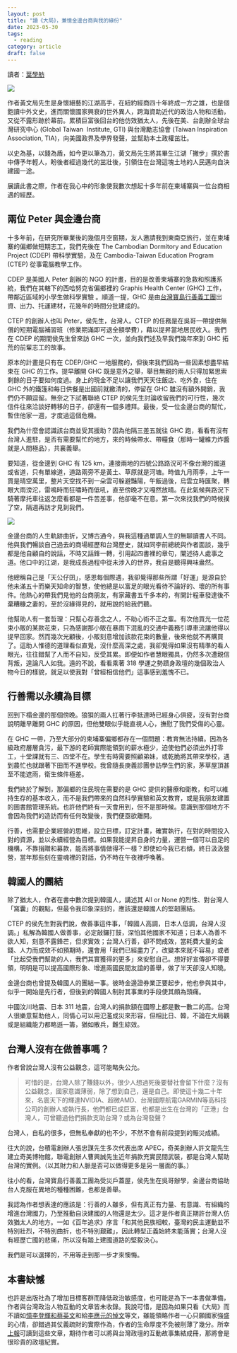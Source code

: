 ```yaml
---
layout: post
title: "讀《大局》，兼憶金邊台商與我的緣份"
date: 2023-05-30
tags:
  - reading
category: article
draft: false
---
```


讀者：[葉學舫](https://www.facebook.com/sharefun010407)

![](https://i.imgur.com/1Ah0Q43.jpg)

作者黃文局先生是身懷絕藝的江湖高手，在紐約經商四十年終成一方之雄，也是個飽讀中外文史，進而關懷國家興衰的世外異人，跨海資助近代的政治人物和活動，又從不露形跡於幕前。累積巨富後回台的他仿效猶太人，先後在美、台創辦全球台灣研究中心 (Global Taiwan  Institute, GTI) 與台灣勵志協會 (Taiwan Inspiration Association, TIA)，向美國政界及學界發聲，並幫助本土政權茁壯。

以史為基，以錢為盾，如今更以筆為刀，黃文局先生將其畢生江湖「撇步」撰於書中傳予年輕人，盼後者經過幾代的茁壯後，引領住在台灣這塊土地的人民邁向自決建國一途。

展讀此書之際，作者在我心中的形象使我數次想起十多年前在柬埔寨與一位台商相遇的經歷。

<!--more-->

## 兩位 Peter 與金邊台商

十多年前，在研究所畢業後的幾個月空窗期，友人邀請我到東南亞旅行，並在柬埔寨的偏鄉做短期志工，我們先後在 The Cambodian Dormitory and Education Project (CDEP) 帶科學實驗，及在 Cambodia-Taiwan Education Program (CTEP) 從事電腦教學工作。

CDEP 是美國人 Peter 創辦的 NGO 的計畫，目的是改善柬埔寨的急救和照護系統，我們在其轄下的西哈努克省偏鄉裡的 Graphis Health Center (GHC) 工作，帶鄰近區域的小學生做科學實驗 。順道一提，GHC 是由[台灣寶島行善義工團](https://www.facebook.com/formosacharity2001/?locale=zh_TW)出資、出力、托運建材，花幾年的時間分批建成的。

CTEP 的創辦人也叫 Peter，侯先生，台灣人。CTEP 的任務是在吳哥一帶提供無償的短期電腦補習班（修業期滿即可退全額學費），藉以提昇當地居民收入。我們在 CDEP 的期間侯先生曾來訪 GHC 一次，並向我們述及早我們幾年來到 GHC 拓荒的前輩志工的故事。

原本的計畫是只有在 CDEP/GHC 一地服務的，但後來我們因為一些因素想盡早結束在 GHC 的工作。提早離開 GHC 既是意外之舉，舉目無親的兩人只得加緊思索剩餘的日子要如何度過。身上的現金不足以讓我們天天住飯店、吃外食，住在 GHC 外的鐵篷和每日供餐是出國前就繳清的，停留在 GHC 雖沒有額外開銷，我們仍不願逗留。無奈之下試著聯絡 CTEP 的侯先生討論收留我們的可行性，幾次信件往來洽談好轉移的日子，卻還有一個多禮拜。最後，受一位金邊台商的幫忙，暫住他家一週，才度過這個危機。

我們為什麼會認識該台商並受其援助？因為他隔三差五就往 GHC 跑，看看有沒有台灣人進駐，是否有需要幫忙的地方，來的時候帶水、帶糧食（那時一罐維力炸醬就是人間極品），共襄義舉。

要知道，從金邊到 GHC 有 125 km，連接兩地的四號公路路況可不像台灣的國道或省道，只有單線道，道路兩旁不是黃土、草原就是河塘。時值九月雨季，上午一貫是晴空萬里，整片天空找不到一朵雲可躲避豔陽，午飯過後，烏雲立時匯聚，轉眼大雨滂沱，雷鳴時而狂嘯時而低吼，直至傍晚才又嘎然放晴。在此氣候與路況下騎著摩托車往返怎麼看都是一件苦差事，他卻毫不在意。第一次來找我們的時候撲了空，隔週再訪才見到我們。

![](https://i.imgur.com/ekWnNxk.png)

金邊台商的人生軌跡曲折，又博古通今，與我這種過單調人生的無聊讀書人不同。他與我們暢談自己過去的商場經歷和台灣歷史，就如同李前總統與作者面談，幾乎都是他自顧自的說話，不時又話鋒一轉，引用起四書裡的章句，闡述待人處事之道。他口中的江湖，是我成長過程中從未涉入的世界，我自是聽得興味盎然。

他總稱自己是「天公仔囝」，感恩每個際遇，我卻覺得那些所謂「好運」是源自於他未滿五十而樂天知命的智慧，使他總是以富足的眼光看待不論好的、壞的所有事件。他熱心的帶我們見他的台商朋友，有家藏書五千多本的，有開計程車發達後不棄糟糠之妻的，至於沒緣得見的，就用說的給我們聽。

他幫助人有一套哲理：只幫心存善念之人，不助心術不正之輩。有次他買光一位花束小販的某款花束，只為感謝那小販在暴雨下混亂的交通中義務引導車流讓他得以提早回家。然而幾次光顧後，小販刻意增加該款花束的數量，後來他就不再購買了。這助人惟德的道理看似直覺，沒什麼高深之處，我卻覺得如果沒有精準的看人眼光，往往錯幫了人而不自知，反受其累。即便如作者慧眼獨具，仍然多次遭親信背叛，遑論凡人如我。遠的不說，看看乘著 318 學運之勢躋身政壇的幾個政治人物今日的樣貌，就足以使我對「曾經相信他們」這事感到羞愧不已。

## 行善需以永續為目標

回到下榻金邊的那個傍晚。狼狽的兩人扛著行李抵達時已經身心俱疲，沒有對台商說明離早離開 GHC 的原因，但他雙眼似乎能直視人心，撫慰了我們受傷的心靈。

在 GHC 一帶，乃至大部分的柬埔寨偏鄉都存在一個問題：教育無法持續。因為各級政府層層貪污，最下游的老師實際能領到的薪水極少，迫使他們必須出外打零工，十堂課就有三、四堂不在。學生有時需要照顧弟妹，或乾脆將其帶來學校，遇到農忙也就跟著下田而不進學校。我曾隨長庚義診團參訪學生們的家，茅草屋頂甚至不能遮雨，衛生條件極差。

我們終於了解到，那偏鄉的住民現在需要的是 GHC 提供的醫療和衛教，和可以維持生存的基本收入，而不是我們帶來的自然科學實驗和英文教育，或是我朋友建置的圖書館管理系統。也許他們終有一天會用到，但不是那時候。意識到那個地方不會因為我們的造訪而有任何改變後，我們便亟欲離開。

行善，也需要企業經營的思維，設立目標，訂定計畫，確實執行，在對的時間投入對的資源，並以永續經營為目標。如果我能提昇自身的力量，運營一個可以自足的機構，不靠捐贈和募款，能否將事情做得不一樣？即使如今我已右傾，終日汲汲營營，當年那些刻在靈魂裡的對話，仍不時在午夜裡呼喚著。

## 韓國人的團結

除了猶太人，作者在書中數次提到韓國人，講述其 All or None 的烈性、對台灣人「窩囊」的觀點，但最令我印象深刻的，應該還是韓國人的堅韌團結。

CTEP 的侯先生對我們說，做善事這件事，「韓國人高調，日本人低調，台灣人沒調。」私解為韓國人做善事，必定敲鑼打鼓，深怕其他國家不知道；日本人為善不欲人知，刻意不露鋒芒，但求實效；台灣人行善，卻不問成效，當耗費大量的金錢、人力而成效不如預期時，還會用「我們已經盡力了，改變本來就不容易」或者「比起受我們幫助的人，我們其實獲得的更多」來安慰自己。想好好宣傳卻不得要領，明明是可以提高國際形象、增進兩國民間友誼的善舉，做了半天卻沒人知曉。

金邊台商也曾提及韓國人的團結一事。彼時金邊證券業正要起步，他也參與其中，似乎一開始是先行者，但後到的韓國人制肘其事業的手段使其頗為頭痛。

中國汶川地震、日本 311 地震，台灣人的捐款額在國際上都是數一數二的高。台灣人很樂意幫助他人，同情心可以用氾濫成災來形容，但相比日、韓，不論在大局觀或是組織能力都略遜一籌，猶如散兵，難生綜效。

## 台灣人沒有在做善事嗎？

作者曾說台灣人沒有公益觀念，這可能略失公允。

> 可惜的是，台灣人除了賺錢以外，很少人想過死後要替社會留下什麼？沒有公益觀念，國家意識薄弱，除了想到自己，還是自己。即使這十幾二十年來，名震天下的輝達NVIDIA、超微AMD、台灣國際航電GARMIN等高科技公司的創辦人或執行長，他們都已成巨富，也都是出生在台灣的「正港」台灣人，可曾聽過他們捐款支助台灣？或為台灣發聲？

台灣人，自私的很多，但無私奉獻的也不少，不然不會有前段提到的賑災成績。

往大的說，台積電創辦人張忠謀先生多次代表出席 APEC，奇美創辦人許文龍先生建立奇美博物館，聯電創辦人曹興誠先生近年捐款充實民間武裝，都是台灣人幫助台灣的實例。（以其財力和人脈是否可以做得更多是另一層面的事。）

往小的看，台灣寶島行善義工團為受災戶蓋屋，侯先生在吳哥辦學，金邊台商協助台人克服在異地的種種困難，也都是善舉。

我認為作者想表達的應該是：行善的人雖多，但有真正有力量、有意識、有組織的增進台灣國力，乃至推動自決建國的人物還是太少。這才是作者真正期許台灣人仿效猶太人的地方。一如《百年追求》序言「和其他民族相較，臺灣的民主運動並不特別壯烈，不特別曲折，也不特別艱難」，因此轉型正義始終未能落實；台灣人沒有經歷亡國的悲痛，所以沒有踏上建國道路的堅毅決心。

我們是可以選擇的，不用等走到那一步才來懊悔。

## 本書缺憾

也許是出版社為了增加目標客群而降低政治敏感度，也可能是為下一本書做準備，作者與台灣政治人物互動的文章皆未收錄。我說可惜，是因為如果只看《大局》而不讀如[憶李登輝和蔡英文](https://www.upmedia.mg/news_info.php?Type=2&SerialNo=92957)和給[李應元的悼文](https://www.upmedia.mg/news_info.php?Type=2&SerialNo=130052)等文，雖能領略作者一心只願國家強盛的心情，卻錯過其仗義疏財的實際作為，作者的生命厚度不免被削薄了幾分。所幸[上報](https://www.upmedia.mg/search.php?currentPage=1&Type=1&sh_keyword=%E9%BB%83%E6%96%87%E5%B1%80)可讀到這些文章，期待作者可以將與台灣政壇的互動故事集結成冊，那將會是很珍貴的政壇紀實。
